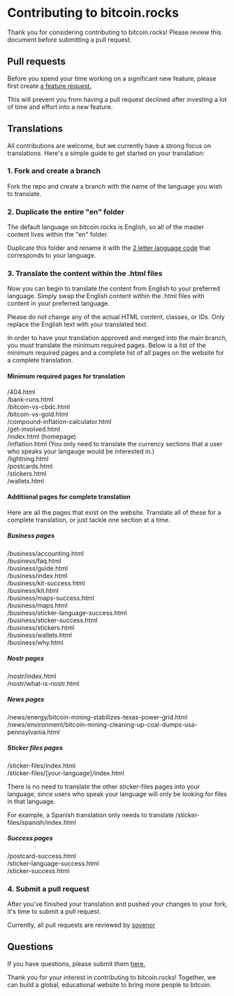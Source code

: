 # Contributing to bitcoin.rocks
Thank you for considering contributing to bitcoin.rocks! Please review this document before submitting a pull request.

## Pull requests
Before you spend your time working on a significant new feature, please first create [a feature request.](https://github.com/sovenor/bitcoin-rocks/discussions/new?category=ideas)

This will prevent you from having a pull request declined after investing a lot of time and effort into a new feature.

## Translations
All contributions are welcome, but we currently have a strong focus on translations. Here's a simple guide to get started on your translation:

### 1. Fork and create a branch
Fork the repo and create a branch with the name of the language you wish to translate.

### 2. Duplicate the entire "en" folder
The default language on bitcoin.rocks is English, so all of the master content lives within the "en" folder.

Duplicate this folder and rename it with the [2 letter language code](https://en.wikipedia.org/wiki/List_of_ISO_639_language_codes) that corresponds to your language.

### 3. Translate the content within the .html files
Now you can begin to translate the content from English to your preferred language. Simply swap the English content within the .html files with content in your preferred language.

Please do not change any of the actual HTML content, classes, or IDs. Only replace the English text with your translated text.

In order to have your translation approved and merged into the main branch, you must translate the minimum required pages. Below is a list of the minimum required pages and a complete list of all pages on the website for a complete translation.

#### Minimum required pages for translation
/404.html  
/bank-runs.html  
/bitcoin-vs-cbdc.html  
/bitcoin-vs-gold.html  
/compound-inflation-calculator.html  
/get-involved.html  
/index.html (homepage)  
/inflation.html (You only need to translate the currency sections that a user who speaks your langauge would be interested in.)  
/lightning.html  
/postcards.html  
/stickers.html  
/wallets.html  

#### Additional pages for complete translation
Here are all the pages that exist on the website. Translate all of these for a complete translation, or just tackle one section at a time.

##### Business pages
/business/accounting.html  
/business/faq.html  
/business/guide.html  
/business/index.html  
/business/kit-success.html  
/business/kit.html  
/business/maps-success.html  
/business/maps.html  
/business/sticker-language-success.html  
/business/sticker-success.html  
/business/stickers.html  
/business/wallets.html  
/business/why.html  

##### Nostr pages
/nostr/index.html  
/nostr/what-is-nostr.html  

##### News pages
/news/energy/bitcoin-mining-stabilizes-texas-power-grid.html  
/news/environment/bitcoin-mining-cleaning-up-coal-dumps-usa-pennsylvania.html  

##### Sticker files pages
/sticker-files/index.html  
/sticker-files/[your-language]/index.html  

There is no need to translate the other sticker-files pages into your language, since users who speak your language will only be looking for files in that language.

For example, a Spanish translation only needs to translate /sticker-files/spanish/index.html

##### Success pages
/postcard-success.html  
/sticker-language-success.html  
/sticker-success.html  

### 4. Submit a pull request
After you've finished your translation and pushed your changes to your fork, it's time to submit a pull request.

Currently, all pull requests are reviewed by [sovenor](https://github.com/sovenor)

## Questions
If you have questions, please submit them [here.](https://github.com/sovenor/bitcoin-rocks/discussions/new?category=q-a)

Thank you for your interest in contributing to bitcoin.rocks! Together, we can build a global, educational website to bring more people to bitcoin.
